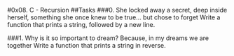 #0x08. C - Recursion
##Tasks
###0. She locked away a secret, deep inside herself, something she once knew to be true... but chose to forget
Write a function that prints a string, followed by a new line.

###1. Why is it so important to dream? Because, in my dreams we are together
Write a function that prints a string in reverse.

